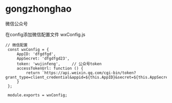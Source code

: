 # gongzhonghao
微信公众号

在config添加微信配置文件 wxConfig.js
```
// 微信配置
 const wxConfig = {
     AppID: 'dfgdfgd',
     AppSecret: 'dfgdfgd23',
     token: 'wujinfeng',     // 公众号token
     accessTokenUrl: function () {
         return `https://api.weixin.qq.com/cgi-bin/token?grant_type=client_credential&appid=${this.AppID}&secret=${this.AppSecret}`
     }
 };

 module.exports = wxConfig; 
 ```

